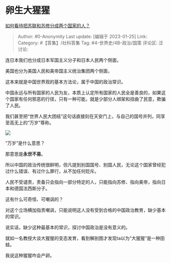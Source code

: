 # 卵生大猩猩
[如何看待把苏联和苏修分成两个国家的人？](https://www.zhihu.com/question/563561218/answer/2859744443)

> Author: #0-Anonymity
> Last update: [编辑于 2023-01-25]
> Link:
> Category: #【答集】/社科答集
> Tag: #4-世界史/4B-政治/国策
> 评论区:
> 泛讨论:

连日本我们也分成日本军国主义分子和日本人民两个侧面，

美国也分为美国人民和美帝国主义统治集团两个侧面，

这本来就是中国世界观的基本方法论，属于中国的政治常识。

中国永远与所有国家的人民为友，本质上认定所有国家的人民全是善良的，如果这个国家有任何邪恶的行径，只有一种可能，就是少部分人绑架和扭曲了民意，欺骗了人民。

我们甚至把“世界人民大团结”这句话直接刻在天安门上，与自己的国号并列，同享至高无上的“万岁”尊称。

![](https://pica.zhimg.com/50/v2-b315330596a42b9ac94d98d06a977fcb_720w.jpg?source=1940ef5c)

“万岁”是什么意思？

那意思是**永世不易**。

所以中国的政治传统很鲜明，但凡提到别国国号、别国人民，无论这个国家曾经犯过什么错误、有过什么罪行，从不加任何贬斥。

人民不受谴责，责备只会指向一部分特定的人，只能指向苏修、指向美帝，指向日本和德国法西斯分子。

这有什么可奇怪、可嘲讽的？

对这个立场横加指责嘲讽，只能说明这人没有受到合格的中国政治教育，缺少基本的常识。

说实话，缺少这种最基本的常识，探讨中国政治是没有意义的。

就如一名教授大谈大猩猩的变态发育，看到解剖图才发现ta以为“大猩猩”是一种田蛙。

我说这种猩猩咋会产卵。
